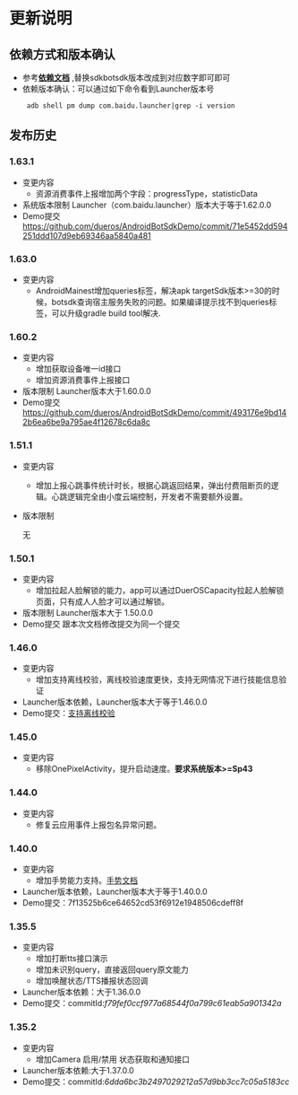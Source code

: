 # 更新说明

## 依赖方式和版本确认
- 参考[**依赖文档**](https://github.com/dueros/AndroidBotSdkDemo#%E6%96%B0%E7%9A%84%E5%AE%89%E5%8D%93%E9%A1%B9%E7%9B%AE%E9%9B%86%E6%88%90) ,替换sdkbotsdk版本改成到对应数字即可即可
- 依赖版本确认：可以通过如下命令看到Launcher版本号
   ```
    adb shell pm dump com.baidu.launcher|grep -i version
   ``` 

## 发布历史

### 1.63.1
- 变更内容
  * 资源消费事件上报增加两个字段：progressType，statisticData
- 系统版本限制
  Launcher（com.baidu.launcher）版本大于等于1.62.0.0
- Demo提交
  https://github.com/dueros/AndroidBotSdkDemo/commit/71e5452dd594251ddd107d9eb69346aa5840a481

### 1.63.0
- 变更内容
  * AndroidMainest增加queries标签，解决apk targetSdk版本>=30的时候，botsdk查询宿主服务失败的问题。如果编译提示找不到queries标签，可以升级gradle build tool解决.

### 1.60.2
- 变更内容
  * 增加获取设备唯一id接口
  * 增加资源消费事件上报接口
- 版本限制 
  Launcher版本大于1.60.0.0
- Demo提交
  https://github.com/dueros/AndroidBotSdkDemo/commit/493176e9bd142b6ea6be9a795ae4f12678c6da8c

### 1.51.1
- 变更内容
  * 增加上报心跳事件统计时长，根据心跳返回结果，弹出付费阻断页的逻辑。心跳逻辑完全由小度云端控制，开发者不需要额外设置。
- 版本限制

  无

### 1.50.1
- 变更内容
  * 增加拉起人脸解锁的能力，app可以通过DuerOSCapacity拉起人脸解锁页面，只有成人人脸才可以通过解锁。
- 版本限制
  Launcher版本大于 1.50.0.0
- Demo提交 跟本次文档修改提交为同一个提交

### 1.46.0
- 变更内容
  * 增加支持离线校验，离线校验速度更快，支持无网情况下进行技能信息验证
- Launcher版本依赖，Launcher版本大于等于1.46.0.0
- Demo提交：[支持离线校验](https://github.com/dueros/AndroidBotSdkDemo/commit/b99e40c22b6e8a5e6622b440c0d06e55b39ed41e)

### 1.45.0
- 变更内容
  * 移除OnePixelActivity，提升启动速度。**要求系统版本>=Sp43**

### 1.44.0
- 变更内容
  * 修复云应用事件上报包名异常问题。
  
### 1.40.0
- 变更内容
  * 增加手势能力支持。[手势文档](https://github.com/dueros/AndroidBotSdkDemo/wiki/2.-DuerShow%E7%89%B9%E8%89%B2%E8%83%BD%E5%8A%9B-%E6%89%8B%E5%8A%BF%E8%AF%86%E5%88%AB)
- Launcher版本依赖，Launcher版本大于等于1.40.0.0
- Demo提交：7f13525b6ce64652cd53f6912e1948506cdeff8f

### 1.35.5
- 变更内容
  * 增加打断tts接口演示
  * 增加未识别query，直接返回query原文能力
  * 增加唤醒状态/TTS播报状态回调
- Launcher版本依赖：大于1.36.0.0
- Demo提交：commitId:*f79fef0ccf977a68544f0a799c61eab5a901342a*
### 1.35.2
- 变更内容
  * 增加Camera 启用/禁用 状态获取和通知接口
- Launcher版本依赖:大于1.37.0.0
- Demo提交：commitId:*6dda6bc3b2497029212a57d9bb3cc7c05a5183cc*
